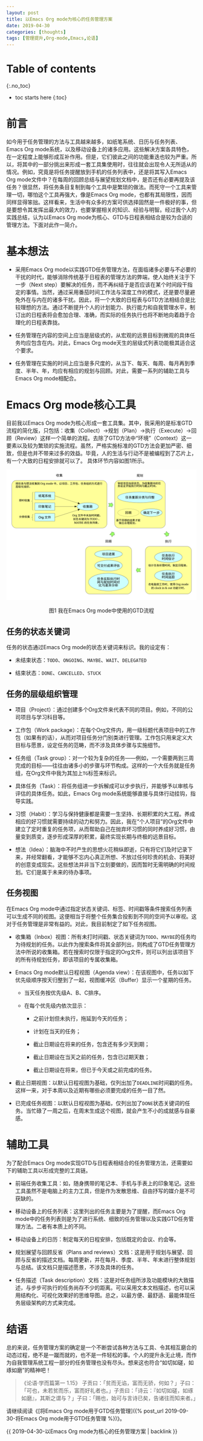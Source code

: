 ```yaml
---
layout: post
title: 以Emacs Org mode为核心的任务管理方案
date: 2019-04-30
categories: [thoughts]
tags: [管理提升,Org-mode,Emacs,论语]
---
```


# Table of contents
{:.no_toc}

* toc starts here
{:toc}

# 前言

如今用于任务管理的方法与工具越来越多，如纸笔系统、日历与任务列表、Emacs Org mode系统，以及移动设备上的诸多应用。这些解决方案各具特色，在一定程度上能够形成互补作用。但是，它们彼此之间的功能重迭也较为严重。所以，将其中的一部分挑出来形成一套工具集使用时，往往就会出现令人无所适从的情况。例如，究竟是将任务提醒放到手机的任务列表中，还是将其写入Emacs Org mode文件中？在每周的回顾总结与展望规划文档中，是否还有必要再提及该任务？很显然，将任务条目复制到每个工具中是繁琐的做法。而死守一个工具来管理一切，哪怕这个工具再强大，像是Emacs Org mode，也都有其局限性，因而同样显得笨拙。这样看来，生活中有众多的方案可供选择固然是一件极好的事，但是要想令其发挥出最大的效力，也要掌握相关的知识、经验与明智。经过我个人的实践总结，认为以Emacs Org mode为核心、GTD与日程表相结合是较为合适的管理方法。下面对此作一简介。

# 基本想法

* 采用Emacs Org mode以实践GTD任务管理方法，在面临诸多必要与不必要的干扰的时代，能够消除传统基于日程表的管理方法的弊端，使人始终关注于下一步（Next step）要解决的任务，而不再纠结于是否应该在某个时间段干指定的事情。当然，通过采用番茄时间工作法与深度工作的模式，还是要尽量避免外在与内在的诸多干扰。因此，将一个大致的日程表与GTD方法相结合是比较理想的方法。通过不断提升个人的计划能力、执行能力和自我管理水平，制订出的日程表将会愈加合理、准确，而实际的任务执行也将不断地向着趋于合理化的日程表靠拢。

* 任务管理在内容的空间上应当是层级式的，从宏观的远景目标到微观的具体任务均应包含在内。对此，Emacs Org mode天生的层级式列表功能极其适合这个要求。

* 任务管理在实施的时间上应当是多尺度的，从当下、每天、每周、每月再到季度、半年、年，均应有相应的规划与回顾。对此，需要一系列的辅助工具与Emacs Org mode相配合。

# Emacs Org mode核心工具

目前我以Emacs Org mode为核心形成一套工具集。其中，我采用的是标准GTD流程的简化版，只包括：收集（Collect）→规划（Plan）→执行（Execute）→回顾（Review）这样一个简单的流程。去除了GTD方法中“环境”（Context）这一要素以及较为繁琐的实施流程。虽然，严格实施标准的GTD方法会更加严密、细致，但是也并不带来过多的效益。毕竟，人的生活与行动不是被编程到了芯片上，有一个大致的日程安排就可以了。 具体环节内容如图1所示。

<p align="center"><img src="/figures/p60506341.jpg" alt="图1 我在Emacs Org mode中使用的GTD流程" /></p>
<p align="center">图1 我在Emacs Org mode中使用的GTD流程</p>

## 任务的状态关键词

任务的状态通过Emacs Org mode的状态关键词来标识。我的设定有：

* 未结束状态：`TODO`、`ONGOING`、`MAYBE`、`WAIT`、`DELEGATED`

* 结束状态：`DONE`、`CANCELLED`、`STUCK`

## 任务的层级组织管理

* 项目（Project）：通过创建多个Org文件来代表不同的项目。例如，不同的公司项目与学习科目等。

* 工作包（Work package）：在每个Org文件内，用一级标题代表项目中的工作包（如果有的话），从而对项目任务分门别类进行管理。工作包只用来定义大目标与愿景，设定任务的范畴，而不涉及具体步骤与实施细节。

* 任务组（Task group）：对一个较为复杂的任务——例如，一个需要两到三周完成的目标——往往由诸多小的步骤与环节构成。这样的一个大任务就是任务组，在Org文件中我为其加上`TG`标签来标识。

* 具体任务（Task）：将任务组进一步拆解成可以步步执行，并能够予以审核与评估的具体任务。如此，Emacs Org mode系统能够直接与具体行动挂钩，指导实践。

* 习惯（Habit）：学习与保持健康都是需要一生坚持、长期积累的大工程。养成相应的好习惯就需要持续的动力和努力。因此，我在“个人项目”的Org文件中建立了定时重复的任务项，从而帮助自己在抛弃坏习惯的同时养成好习惯，由量变到质变，逐步形成深厚的积累，最终实现长期与终极的远景目标。

* 想法（Idea）：脑海中不时产生的思想火花稍纵即逝，只有将它们及时记录下来，并经常翻看，才能够不忘内心真正所想、不放过任何珍贵的机会、将美好的创意变成现实。这些想法并非当下立刻要做的，因而暂时无需明确的时间规划。它们是属于未来的待办事项。

## 任务视图

在Emacs Org mode中通过指定状态关键词、标签、时间戳等条件搜索任务列表可以生成不同的视图。这便相当于将整个任务集合投影到不同的空间予以审视。这对于任务管理是非常有益的。对此，我目前制定了如下任务视图。

* 收集箱（Inbox）视图：所有未打时间戳、状态关键词为`TODO`、`MAYBE`的任务均为待规划的任务。以此作为搜索条件将其全部列出，则构成了GTD任务管理方法中所说的收集箱。若在搜索时仅限于指定的Org文件，则可以列出该项目下的所有待规划任务，即该项目的专属收集箱。

* Emacs Org mode默认日程视图（Agenda view）：在该视图中，任务以如下优先级顺序按天归整到了一起，视图缓冲区（Buffer）显示一个星期的任务。

  * 当天任务按优先级A、B、C排序。

  * 在每个优先级内依次显示：

    * 之前计划但未执行，拖延到今天的任务；

    * 计划在当天的任务；

    * 截止日期设在将来的任务，包含还有多少天到期；

    * 截止日期设在当天之前的任务，包含已过期天数；

    * 截止日期设在将来，但已于今天或之前完成的任务。

* 截止日期视图：以默认日程视图为基础，仅列出加了`DEADLINE`时间戳的任务。这样一来，对于本周以及近期有哪些必须要完成的任务一目了然。

* 已完成任务视图：以默认日程视图为基础，仅列出加了`DONE`状态关键词的任务。当忙碌了一周之后，在周末生成这个视图，就会产生不小的成就感与自豪感。

# 辅助工具

为了配合Emacs Org mode实现GTD与日程表相结合的任务管理方法，还需要如下的辅助工具以形成完整的工具链。

* 前端任务收集工具：如，随身携带的笔记本、手机与手表上的印象笔记。这些工具虽然不是电脑上的主力工具，但是作为发散思维、自由抒写的媒介是不可获缺的。

* 移动设备上的任务列表：这里列出的任务主要是为了提醒，而Emacs Org mode中的任务列表则是为了进行系统、细致的任务管理以及实践GTD任务管理方法。二者有本质上的不同。

* 移动设备上的日历：制定每天的日程安排，包括既定的会议、约会等。

* 规划展望与回顾反省（Plans and reviews）文档：这是用于规划与展望、回顾与反省的描述文档。每周更新，并在每月、季度、半年、年末进行整体规划与总结。该文档只是描述愿景，不涉及具体的任务。

* 任务描述（Task description）文档：这是对任务组所涉及功能模块的大致描述，与步步可执行的任务尚存不少的距离。可以采用文本文档描述，也可以采用结构化、可视化效果好的思维导图。总之，以最方便、最舒适、最能体现任务层级架构的方式来完成。

# 结语

总的来说，任务管理方案的确定是一个不断尝试各种方法与工具、令其相互磨合的动态过程，绝不是一蹴而就的，也不是一件轻松的事。个人的提升永无止境，而作为自我管理系统工程一部分的任务管理也没有尽头。想来这也符合“如切如磋，如琢如磨”的精神吧！

> 《论语·学而篇第一 1.15》 子贡曰：「贫而无谄，富而无骄，何如？」子曰：「可也，未若贫而乐，富而好礼者也。」子贡曰：「诗云：『如切如磋，如琢如磨』，其斯之谓与？」子曰：「赐也，始可与言诗已矣，告诸往而知来者。」

请继续阅读《[将Emacs Org mode用于GTD任务管理]({% post_url 2019-09-30-将Emacs Org mode用于GTD任务管理 %})》。

{{ 2019-04-30-以Emacs Org mode为核心的任务管理方案 | backlink }}
